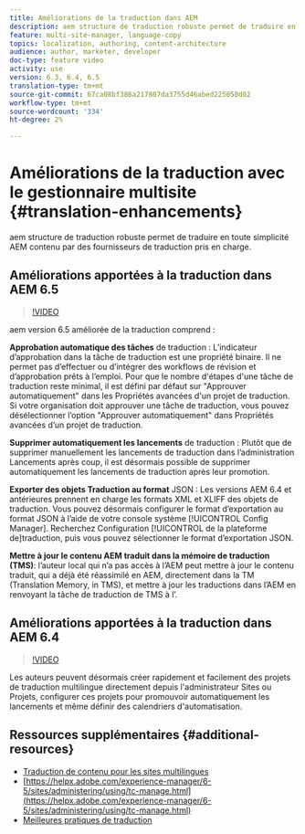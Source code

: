 ```yaml
---
title: Améliorations de la traduction dans AEM
description: aem structure de traduction robuste permet de traduire en toute simplicité AEM contenu par des fournisseurs de traduction pris en charge. Découvrez les dernières améliorations.
feature: multi-site-manager, language-copy
topics: localization, authoring, content-architecture
audience: author, marketer, developer
doc-type: feature video
activity: use
version: 6.3, 6.4, 6.5
translation-type: tm+mt
source-git-commit: 67ca08bf386a217807da3755d46abed225050d02
workflow-type: tm+mt
source-wordcount: '334'
ht-degree: 2%

---
```



# Améliorations de la traduction avec le gestionnaire multisite {#translation-enhancements}

aem structure de traduction robuste permet de traduire en toute simplicité AEM contenu par des fournisseurs de traduction pris en charge.

## Améliorations apportées à la traduction dans AEM 6.5

>[!VIDEO](https://video.tv.adobe.com/v/27405?quality=9&learn=on)

aem version 6.5 améliorée de la traduction comprend :

**Approbation automatique des tâches** de traduction : L’indicateur d’approbation dans la tâche de traduction est une propriété binaire. Il ne permet pas d’effectuer ou d’intégrer des workflows de révision et d’approbation prêts à l’emploi. Pour que le nombre d&#39;étapes d&#39;une tâche de traduction reste minimal, il est défini par défaut sur &quot;Approuver automatiquement&quot; dans les Propriétés  avancées d&#39;un projet de traduction. Si votre organisation doit approuver une tâche de traduction, vous pouvez désélectionner l’option &quot;Approuver automatiquement&quot; dans Propriétés  avancées d’un projet de traduction.

**Supprimer automatiquement les lancements** de traduction : Plutôt que de supprimer manuellement les lancements de traduction dans l’administration Lancements après coup, il est désormais possible de supprimer automatiquement les lancements de traduction après leur promotion.

**Exporter des objets Traduction au format** JSON : Les versions AEM 6.4 et antérieures prennent en charge les formats XML et XLIFF des objets de traduction. Vous pouvez désormais configurer le format d’exportation au format JSON à l’aide de votre console système [!UICONTROL Config Manager]. Recherchez Configuration [!UICONTROL de la plateforme de]traduction, puis vous pouvez sélectionner le format d’exportation JSON.

**Mettre à jour le contenu AEM traduit dans la mémoire de traduction (TMS)**: l’auteur local qui n’a pas accès à l’AEM peut mettre à jour le contenu traduit, qui a déjà été réassimilé en AEM, directement dans la TM (Translation Memory, in TMS), et mettre à jour les traductions dans l’AEM en renvoyant la tâche de traduction de TMS à l’.

## Améliorations apportées à la traduction dans AEM 6.4

>[!VIDEO](https://video.tv.adobe.com/v/21309?quality=9&learn=on)

Les auteurs peuvent désormais créer rapidement et facilement des projets de traduction multilingue directement depuis l&#39;administrateur Sites ou Projets, configurer ces projets pour promouvoir automatiquement les lancements et même définir des calendriers d&#39;automatisation.

## Ressources supplémentaires {#additional-resources}

* [Traduction de contenu pour les sites multilingues](https://helpx.adobe.com/experience-manager/6-5/sites/administering/using/translation.html)
* [https://helpx.adobe.com/experience-manager/6-5/sites/administering/using/tc-manage.html](https://helpx.adobe.com/experience-manager/6-5/sites/administering/using/tc-manage.html)
* [Meilleures pratiques de traduction](https://helpx.adobe.com/experience-manager/6-5/sites/administering/using/tc-bp.html)